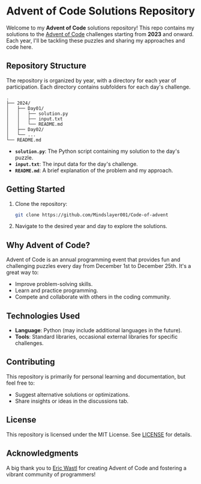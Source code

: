 # Advent of Code Solutions Repository

Welcome to my **Advent of Code** solutions repository! This repo contains my solutions to the [Advent of Code](https://adventofcode.com/) challenges starting from **2023** and onward. Each year, I'll be tackling these puzzles and sharing my approaches and code here.

## Repository Structure

The repository is organized by year, with a directory for each year of participation. Each directory contains subfolders for each day's challenge.

```
.
├── 2024/
│   ├── Day01/
│   │   ├── solution.py
│   │   ├── input.txt
│   │   └── README.md
│   ├── Day02/
│   └── ...
└── README.md
```

- **`solution.py`**: The Python script containing my solution to the day's puzzle.
- **`input.txt`**: The input data for the day's challenge.
- **`README.md`**: A brief explanation of the problem and my approach.

## Getting Started

1. Clone the repository:
   ```bash
   git clone https://github.com/Mindslayer001/Code-of-advent
   ```
2. Navigate to the desired year and day to explore the solutions.

## Why Advent of Code?

Advent of Code is an annual programming event that provides fun and challenging puzzles every day from December 1st to December 25th. It's a great way to:
- Improve problem-solving skills.
- Learn and practice programming.
- Compete and collaborate with others in the coding community.

## Technologies Used

- **Language**: Python (may include additional languages in the future).
- **Tools**: Standard libraries, occasional external libraries for specific challenges.

## Contributing

This repository is primarily for personal learning and documentation, but feel free to:
- Suggest alternative solutions or optimizations.
- Share insights or ideas in the discussions tab.

## License

This repository is licensed under the MIT License. See [LICENSE](LICENSE) for details.

## Acknowledgments

A big thank you to [Eric Wastl](https://twitter.com/ericwastl) for creating Advent of Code and fostering a vibrant community of programmers!
